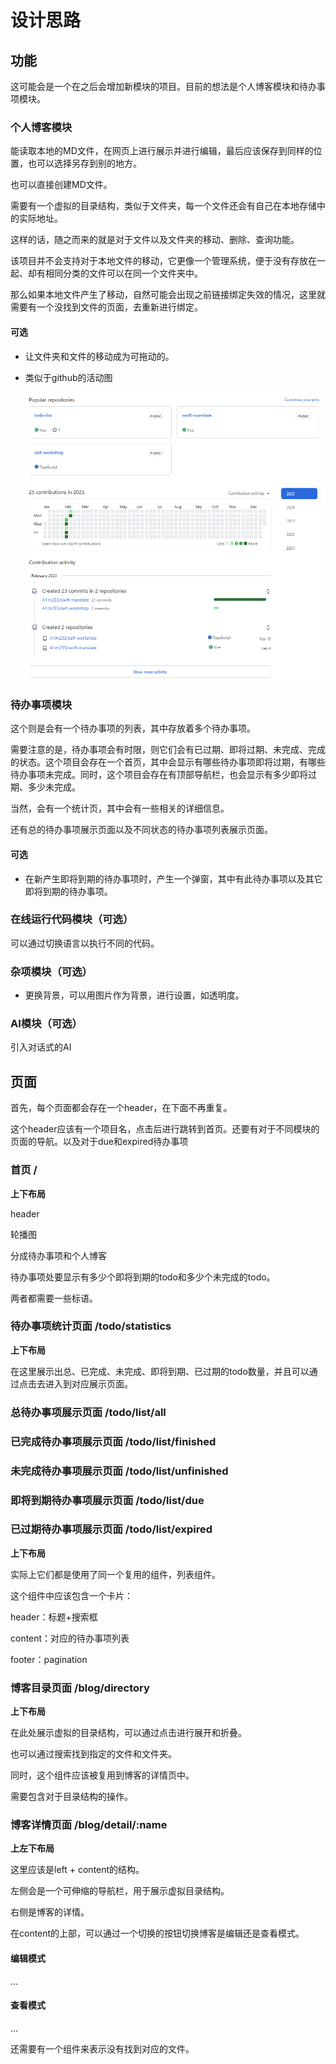 # 设计思路

## 功能

这可能会是一个在之后会增加新模块的项目。目前的想法是个人博客模块和待办事项模块。

### 个人博客模块

能读取本地的MD文件，在网页上进行展示并进行编辑，最后应该保存到同样的位置，也可以选择另存到别的地方。

也可以直接创建MD文件。

需要有一个虚拟的目录结构，类似于文件夹，每一个文件还会有自己在本地存储中的实际地址。

这样的话，随之而来的就是对于文件以及文件夹的移动、删除、查询功能。

该项目并不会支持对于本地文件的移动，它更像一个管理系统，便于没有存放在一起、却有相同分类的文件可以在同一个文件夹中。

那么如果本地文件产生了移动，自然可能会出现之前链接绑定失效的情况，这里就需要有一个没找到文件的页面，去重新进行绑定。

#### 可选

- 让文件夹和文件的移动成为可拖动的。

- 类似于github的活动图

  ![image-20250211172105411](./pic/image-20250211172105411.png)

### 待办事项模块

这个则是会有一个待办事项的列表，其中存放着多个待办事项。

需要注意的是，待办事项会有时限，则它们会有已过期、即将过期、未完成、完成的状态。这个项目会存在一个首页，其中会显示有哪些待办事项即将过期，有哪些待办事项未完成。同时，这个项目会存在有顶部导航栏，也会显示有多少即将过期、多少未完成。

当然，会有一个统计页，其中会有一些相关的详细信息。

还有总的待办事项展示页面以及不同状态的待办事项列表展示页面。

#### 可选

- 在新产生即将到期的待办事项时，产生一个弹窗，其中有此待办事项以及其它即将到期的待办事项。

### 在线运行代码模块（可选）

可以通过切换语言以执行不同的代码。

### 杂项模块（可选）

- 更换背景，可以用图片作为背景，进行设置，如透明度。

### AI模块（可选）

引入对话式的AI

## 页面

首先，每个页面都会存在一个header，在下面不再重复。

这个header应该有一个项目名，点击后进行跳转到首页。还要有对于不同模块的页面的导航。以及对于due和expired待办事项

### 首页 /

**上下布局**

header

轮播图

分成待办事项和个人博客

待办事项处要显示有多少个即将到期的todo和多少个未完成的todo。

两者都需要一些标语。

### 待办事项统计页面 /todo/statistics

**上下布局**

在这里展示出总、已完成、未完成、即将到期、已过期的todo数量，并且可以通过点击去进入到对应展示页面。

### 总待办事项展示页面 /todo/list/all

### 已完成待办事项展示页面 /todo/list/finished

### 未完成待办事项展示页面 /todo/list/unfinished

### 即将到期待办事项展示页面 /todo/list/due

### 已过期待办事项展示页面 /todo/list/expired

**上下布局**

实际上它们都是使用了同一个复用的组件，列表组件。

这个组件中应该包含一个卡片：

header：标题+搜索框

content：对应的待办事项列表

footer：pagination

### 博客目录页面 /blog/directory

**上下布局**

在此处展示虚拟的目录结构，可以通过点击进行展开和折叠。

也可以通过搜索找到指定的文件和文件夹。

同时，这个组件应该被复用到博客的详情页中。

需要包含对于目录结构的操作。

### 博客详情页面 /blog/detail/:name

**上左下布局**

这里应该是left + content的结构。

左侧会是一个可伸缩的导航栏，用于展示虚拟目录结构。

右侧是博客的详情。

在content的上部，可以通过一个切换的按钮切换博客是编辑还是查看模式。

#### 编辑模式

...

#### 查看模式

...

还需要有一个组件来表示没有找到对应的文件。